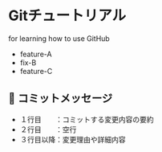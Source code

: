 # Gitチュートリアル
for learning how to use GitHub
- feature-A
- fix-B 
- feature-C

## :memo: コミットメッセージ
- １行目　　：コミットする変更内容の要約
- ２行目　　：空行
- ３行目以降：変更理由や詳細内容